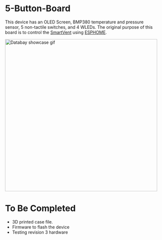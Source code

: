 # 5-Button-Board
This device has an OLED Screen, BMP380 temperature and pressure sensor, 5 non-tactile switches, and 4 WLEDs. The original purpose of this board is to control the [SmartVent](https://github.com/Therefore/SmartVent) using [ESPHOME](https://esphome.io/).

<img src="https://i.imgur.com/tfhF877.gif" alt="Databay showcase gif" title="Smart Vent Motion Study" width="500"/>

# To Be Completed
- 3D printed case file.
- Firmware to flash the device
- Testing revision 3 hardware
